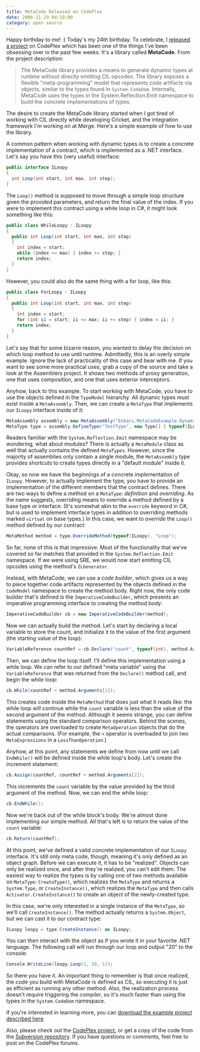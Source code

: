 ```yaml
---
title: MetaCode Released on CodePlex
date: 2006-11-29 04:18:00
category: open source
---
```


<span class="drop-cap">Happy birthday</span> to me! :) Today's my 24th birthday. To celebrate, I [released a project](http://www.codeplex.com/metacode) on CodePlex which has been one of the things I've been obsessing over in the past few weeks. It's a library called **MetaCode**. From the project description:

> The MetaCode library provides a means to generate dynamic types at runtime without directly emitting CIL opcodes. The library exposes a flexible "meta-programming" model that represents code artifacts via objects, similar to the types found in `System.CodeDom`. Internally, MetaCode uses the types in the System.Reflection.Emit namespace to build the concrete implementations of types.

The desire to create the MetaCode library started when I got tired of working with CIL directly while developing Cricket, and the integration framework I'm working on at Merge. Here's a simple example of how to use the library.

A common pattern when working with dynamic types is to create a concrete implementation of a contract, which is implemented as a .NET interface. Let's say you have this (very useful) interface:

```csharp
public interface ILoopy
{
  int Loop(int start, int max, int step);
}
```

The `Loop()` method is supposed to move through a simple loop structure given the provided parameters, and return the final value of the index. If you were to implement this contract using a while loop in C#, it might look something like this:

```csharp
public class WhileLoopy : ILoopy
{
  public int Loop(int start, int max, int step)
  {
    int index = start;
    while (index <= max) { index += step; }
    return index;
  }
}
```

However, you could also do the same thing with a for loop, like this:

```csharp
public class ForLoopy : ILoopy
{
  public int Loop(int start, int max, int step)
  {
    int index = start;
    for (int ii = start; ii <= max; ii += step) { index = ii; }
    return index;
  }
}
```

Let's say that for some bizarre reason, you wanted to delay the decision on which loop method to use until runtime. Admittedly, this is an overly simple example. Ignore the lack of practicality of this case and bear with me. If you want to see some more practical uses, grab a copy of the source and take a look at the Assemblers project. It shows two methods of proxy generation, one that uses composition, and one that uses exterior interceptors.

Anyhow, back to this example. To start working with MetaCode, you have to use the objects defined in the `TypeModel` hierarchy. All dynamic types must exist inside a `MetaAssembly`. Then, we can create a `MetaType` that implements our `ILoopy` interface inside of it:

```csharp
MetaAssembly assembly = new MetaAssembly("Enkari.MetaCodeExample.Dynamic");
MetaType type = assembly.DefineType("TestType", new Type[] { typeof(ILoopy) });
```

Readers familiar with the `System.Reflection.Emit` namespace may be wondering, what about modules? There is actually a `MetaModule` class as well that actually contains the defined `MetaTypes`. However, since the majority of assemblies only contain a single module, the `MetaAssembly` type provides shortcuts to create types directly in a "default module" inside it.

Okay, so now we have the beginnings of a concrete implementation of `ILoopy`. However, to actually implement the type, you have to provide an implementation of the different members that the contract defines. There are two ways to define a method on a `MetaType`: _definition_ and _overriding_. As the name suggests, overriding means to override a method defined by a base type or interface. (It's somewhat akin to the `override` keyword in C#, but is used to implement interface types in addition to overriding methods marked `virtual` on base types.) In this case, we want to _override_ the `Loop()` method defined by our contract:

```csharp
MetaMethod method = type.OverrideMethod(typeof(ILoopy), "Loop");
```

So far, none of this is that impressive. Most of the functionality that we've covered so far matches that provided in the `System.Reflection.Emit` namespace. If we were using SRE, we would now start emitting CIL opcodes using the method's `ILGenerator`.

Instead, with MetaCode, we can use a _code builder_, which gives us a way to piece together code artifacts represented by the objects defined in the `CodeModel` namespace to create the method body. Right now, the only code builder that's defined is the `ImperativeCodeBuilder`, which presents an imperative programming interface to creating the method body:

```csharp
ImperativeCodeBuilder cb = new ImperativeCodeBuilder(method);
```

Now we can actually build the method. Let's start by declaring a local variable to store the count, and initialize it to the value of the first argument (the starting value of the loop):

```csharp
VariableReference countRef = cb.Declare("count", typeof(int), method.Arguments[0]);
```

Then, we can define the loop itself. I'll define this implementation using a while loop. We can refer to our defined "meta variable" using the `VariableReference` that was returned from the `Declare()` method call, and begin the while loop:

```csharp
cb.While(countRef < method.Arguments[1]);
```

This creates code inside the `MetaMethod` that does just what it reads like: the while loop will continue while the `count` variable is less than the value of the second argument of the method. Although it seems strange, you can define statements using the standard comparison operators. Behind the scenes, the operators are overloaded to create `MetaOperation` objects that do the actual comparisons. (For example, the `<` operator is overloaded to join two `MetaExpressions` in a `LessThanOperation`.)

Anyhow, at this point, any statements we define from now until we call `EndWhile()` will be defined inside the while loop's body. Let's create the increment statement:

```csharp
cb.Assign(countRef, countRef + method.Arguments[2]);
```

This increments the `count` variable by the value provided by the third argument of the method. Now, we can end the while loop:

```csharp
cb.EndWhile();
```

Now we're back out of the while block's body. We're almost done implementing our simple method. All that's left is to return the value of the `count` variable:

```csharp
cb.Return(countRef);
```

At this point, we've defined a valid concrete implementation of our `ILoopy` interface. It's still only meta code, though, meaning it's only defined as an object graph. Before we can execute it, it has to be "realized". Objects can only be realized once, and after they're realized, you can't edit them. The easiest way to realize the types is by calling one of two methods available on `MetaType`: `CreateType()`, which realizes the `MetaType` and returns a `System.Type`, or `CreateInstance()`, which realizes the `MetaType` and then calls `Activator.CreateInstance()` to create an object of the newly-created type.

In this case, we're only interested in a single instance of the `MetaType`, so we'll call `CreateInstance()`. The method actually returns a `System.Object`, but we can cast it to our contract type:

```csharp
ILoopy loopy = type.CreateInstance() as ILoopy;
```

You can then interact with the object as if you wrote it in your favorite .NET language. The following call will run through our loop and output "20" to the console:

```csharp
Console.WriteLine(loopy.Loop(1, 20, 1));
```

So there you have it. An important thing to remember is that once realized, the code you build with MetaCode is defined as CIL, so executing it is just as efficient as running any other method. Also, the realization process doesn't require triggering the compiler, so it's much faster than using the types in the `System.CodeDom` namespace.

If you're interested in learning more, you can [download the example project described here](http://kohari.org/assets/2007/1/16/metacodeexample.zip).

Also, please check out the [CodePlex project](http://www.codeplex.com/metacode), or get a copy of the code from the [Subversion repository](http://svn.enkari.com/metacode/trunk/). If you have questions or comments, feel free to post on the CodePlex forums.
